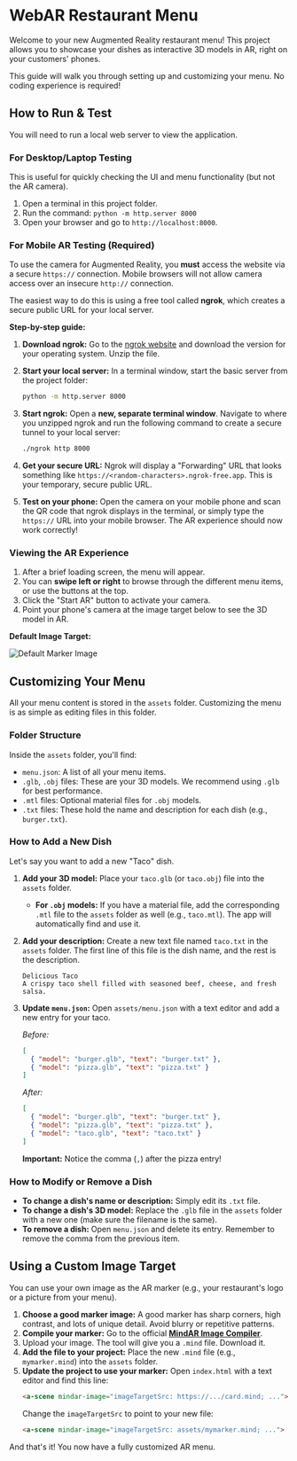 # WebAR Restaurant Menu

Welcome to your new Augmented Reality restaurant menu! This project allows you to showcase your dishes as interactive 3D models in AR, right on your customers' phones.

This guide will walk you through setting up and customizing your menu. No coding experience is required!

## How to Run & Test

You will need to run a local web server to view the application.

### For Desktop/Laptop Testing

This is useful for quickly checking the UI and menu functionality (but not the AR camera).

1.  Open a terminal in this project folder.
2.  Run the command: `python -m http.server 8000`
3.  Open your browser and go to `http://localhost:8000`.

### For Mobile AR Testing (Required)

To use the camera for Augmented Reality, you **must** access the website via a secure `https://` connection. Mobile browsers will not allow camera access over an insecure `http://` connection.

The easiest way to do this is using a free tool called **ngrok**, which creates a secure public URL for your local server.

**Step-by-step guide:**

1.  **Download ngrok:** Go to the [ngrok website](https://ngrok.com/download) and download the version for your operating system. Unzip the file.

2.  **Start your local server:** In a terminal window, start the basic server from the project folder:
    ```bash
    python -m http.server 8000
    ```

3.  **Start ngrok:** Open a **new, separate terminal window**. Navigate to where you unzipped ngrok and run the following command to create a secure tunnel to your local server:
    ```bash
    ./ngrok http 8000
    ```

4.  **Get your secure URL:** Ngrok will display a "Forwarding" URL that looks something like `https://<random-characters>.ngrok-free.app`. This is your temporary, secure public URL.

5.  **Test on your phone:** Open the camera on your mobile phone and scan the QR code that ngrok displays in the terminal, or simply type the `https://` URL into your mobile browser. The AR experience should now work correctly!

### Viewing the AR Experience

1.  After a brief loading screen, the menu will appear.
2.  You can **swipe left or right** to browse through the different menu items, or use the buttons at the top.
3.  Click the "Start AR" button to activate your camera.
4.  Point your phone's camera at the image target below to see the 3D model in AR.

**Default Image Target:**

![Default Marker Image](https://cdn.jsdelivr.net/gh/hiukim/mind-ar-js@1.2.5/examples/image-tracking/assets/card-example/card.png)

## Customizing Your Menu

All your menu content is stored in the `assets` folder. Customizing the menu is as simple as editing files in this folder.

### Folder Structure

Inside the `assets` folder, you'll find:
-   `menu.json`: A list of all your menu items.
-   `.glb`, `.obj` files: These are your 3D models. We recommend using `.glb` for best performance.
-   `.mtl` files: Optional material files for `.obj` models.
-   `.txt` files: These hold the name and description for each dish (e.g., `burger.txt`).

### How to Add a New Dish

Let's say you want to add a new "Taco" dish.

1.  **Add your 3D model:** Place your `taco.glb` (or `taco.obj`) file into the `assets` folder.
    -   **For `.obj` models:** If you have a material file, add the corresponding `.mtl` file to the `assets` folder as well (e.g., `taco.mtl`). The app will automatically find and use it.
2.  **Add your description:** Create a new text file named `taco.txt` in the `assets` folder. The first line of this file is the dish name, and the rest is the description.
    ```
    Delicious Taco
    A crispy taco shell filled with seasoned beef, cheese, and fresh salsa.
    ```
3.  **Update `menu.json`:** Open `assets/menu.json` with a text editor and add a new entry for your taco.

    *Before:*
    ```json
    [
      { "model": "burger.glb", "text": "burger.txt" },
      { "model": "pizza.glb", "text": "pizza.txt" }
    ]
    ```

    *After:*
    ```json
    [
      { "model": "burger.glb", "text": "burger.txt" },
      { "model": "pizza.glb", "text": "pizza.txt" },
      { "model": "taco.glb", "text": "taco.txt" }
    ]
    ```
    **Important:** Notice the comma (`,`) after the pizza entry!

### How to Modify or Remove a Dish

-   **To change a dish's name or description:** Simply edit its `.txt` file.
-   **To change a dish's 3D model:** Replace the `.glb` file in the `assets` folder with a new one (make sure the filename is the same).
-   **To remove a dish:** Open `menu.json` and delete its entry. Remember to remove the comma from the previous item.

## Using a Custom Image Target

You can use your own image as the AR marker (e.g., your restaurant's logo or a picture from your menu).

1.  **Choose a good marker image:** A good marker has sharp corners, high contrast, and lots of unique detail. Avoid blurry or repetitive patterns.
2.  **Compile your marker:** Go to the official **[MindAR Image Compiler](https://hiukim.github.io/mind-ar-js-doc/tools/compile/)**.
3.  Upload your image. The tool will give you a `.mind` file. Download it.
4.  **Add the file to your project:** Place the new `.mind` file (e.g., `mymarker.mind`) into the `assets` folder.
5.  **Update the project to use your marker:** Open `index.html` with a text editor and find this line:
    ```html
    <a-scene mindar-image="imageTargetSrc: https://.../card.mind; ...">
    ```
    Change the `imageTargetSrc` to point to your new file:
    ```html
    <a-scene mindar-image="imageTargetSrc: assets/mymarker.mind; ...">
    ```

And that's it! You now have a fully customized AR menu.
